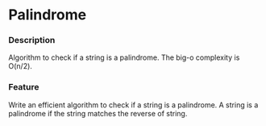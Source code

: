 # Palindrome

### Description

Algorithm to check if a string is a palindrome. The big-o complexity is O(n/2).


### Feature

Write an efficient algorithm to check if a string is a palindrome. A string is a palindrome if the string matches the reverse of string.

